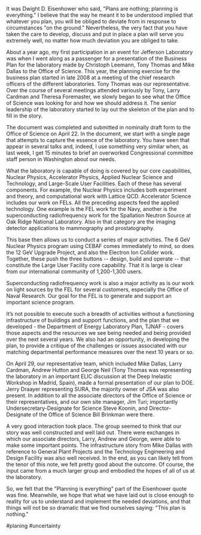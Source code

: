 
It was Dwight D. Eisenhower who said, "Plans are nothing; planning is everything." I believe that the way he meant it to be understood implied that whatever you plan, you will be obliged to deviate from in response to circumstances "on the ground." Nevertheless, the very fact that you have taken the care to develop, discuss and put in place a plan will serve you extremely well, no matter how much deviation you are obliged to take.

About a year ago, my first participation in an event for Jefferson Laboratory was when I went along as a passenger for a presentation of the Business Plan for the laboratory made by Christoph Leemann, Tony Thomas and Mike Dallas to the Office of Science. This year, the planning exercise for the business plan started in late 2008 at a meeting of the chief research officers of the different laboratories. Tony Thomas was our representative. Over the course of several meetings attended variously by Tony, Larry Cardman and Theresa Foremaster, we slowly began to see what the Office of Science was looking for and how we should address it. The senior leadership of the laboratory started to lay out the skeleton of the plan and to fill in the story.

The document was completed and submitted in nominally draft form to the Office of Science on April 22. In the document, we start with a single page that attempts to capture the essence of the laboratory. You have seen that appear in several talks and, indeed, I use something very similar when, as last week, I get 15 minutes to brief an overworked Congressional committee staff person in Washington about our needs.

What the laboratory is capable of doing is covered by our core capabilities, Nuclear Physics, Accelerator Physics, Applied Nuclear Science and Technology, and Large-Scale User Facilities. Each of these has several components. For example, the Nuclear Physics includes both experiment and theory, and computational work with Lattice QCD. Accelerator Science includes our work on FELs. All the preceding aspects feed the applied technology. One example is the FEL work for the Navy, another is the superconducting radiofrequency work for the Spallation Neutron Source at Oak Ridge National Laboratory. Also in that category are the imaging detector applications to mammography and prostatography.

This base then allows us to conduct a series of major activities. The 6 GeV Nuclear Physics program using CEBAF comes immediately to mind, so does the 12 GeV Upgrade Project, and also the Electron Ion Collider work. Together, these push the three buttons -- design, build and operate -- that constitute the Large User Facility core capability. That it is large is clear from our international community of 1,200-1,300 users.

Superconducting radiofrequency work is also a major activity as is our work on light sources by the FEL for several customers, especially the Office of Naval Research. Our goal for the FEL is to generate and support an important science program.

It’s not possible to execute such a breadth of activities without a functioning infrastructure of buildings and support functions, and the plan that we developed - the Department of Energy Laboratory Plan, TJNAF - covers those aspects and the resources we see being needed and being provided over the next several years. We also had an opportunity, in developing the plan, to provide a critique of the challenges or issues associated with our matching departmental performance measures over the next 10 years or so.

On April 29, our representative team, which included Mike Dallas, Larry Cardman, Andrew Hutton and George Neil (Tony Thomas was representing the laboratory in an important ELIC discussion at the Deep Inelastic Workshop in Madrid, Spain), made a formal presentation of our plan to DOE. Jerry Draayer representing SURA, the majority owner of JSA was also present. In addition to all the associate directors of the Office of Science or their representatives, and our own site manager, Jim Turi; importantly Undersecretary-Designate for Science Steve Koonin, and Director-Designate of the Office of Science Bill Brinkman were there.

A very good interaction took place. The group seemed to think that our story was well constructed and well laid out. There were exchanges in which our associate directors, Larry, Andrew and George, were able to make some important points. The infrastructure story from Mike Dallas with reference to General Plant Projects and the Technology Engineering and Design Facility was also well received. In the end, as you can likely tell from the tenor of this note, we felt pretty good about the outcome. Of course, the input came from a much larger group and embodied the hopes of all of us at the laboratory.

So, we felt that the "Planning is everything" part of the Eisenhower quote was fine. Meanwhile, we hope that what we have laid out is close enough to reality for us to understand and implement the needed deviations, and that things will not be so dramatic that we find ourselves saying: "This plan is nothing."

#planing #uncertainty 